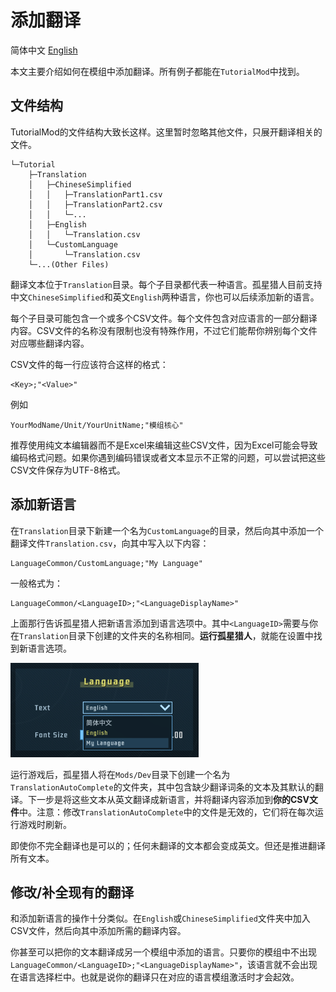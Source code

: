 # 添加翻译
简体中文 [English](Translation_EN.md)

本文主要介绍如何在模组中添加翻译。所有例子都能在`TutorialMod`中找到。

## 文件结构

TutorialMod的文件结构大致长这样。这里暂时忽略其他文件，只展开翻译相关的文件。

```
└─Tutorial
    ├─Translation    
    │   ├─ChineseSimplified
    │   │   ├─TranslationPart1.csv
    │   │   ├─TranslationPart2.csv
    │   │   └─...
    │   ├─English
    │   │   └─Translation.csv  
    │   └─CustomLanguage
    │       └─Translation.csv
    └─...(Other Files)
```

翻译文本位于`Translation`目录。每个子目录都代表一种语言。孤星猎人目前支持中文`ChineseSimplified`和英文`English`两种语言，你也可以后续添加新的语言。

每个子目录可能包含一个或多个CSV文件。每个文件包含对应语言的一部分翻译内容。CSV文件的名称没有限制也没有特殊作用，不过它们能帮你辨别每个文件对应哪些翻译内容。

CSV文件的每一行应该符合这样的格式：
```
<Key>;"<Value>"
```
例如
```
YourModName/Unit/YourUnitName;"模组核心"
```

推荐使用纯文本编辑器而不是Excel来编辑这些CSV文件，因为Excel可能会导致编码格式问题。如果你遇到编码错误或者文本显示不正常的问题，可以尝试把这些CSV文件保存为UTF-8格式。

## 添加新语言

在`Translation`目录下新建一个名为`CustomLanguage`的目录，然后向其中添加一个翻译文件`Translation.csv`，向其中写入以下内容：

```
LanguageCommon/CustomLanguage;"My Language"
```

一般格式为：

```
LanguageCommon/<LanguageID>;"<LanguageDisplayName>"
```

上面那行告诉孤星猎人把新语言添加到语言选项中。其中`<LanguageID>`需要与你在`Translation`目录下创建的文件夹的名称相同。**运行孤星猎人**，就能在设置中找到新语言选项。

![Translation1](../images/Translation1.png)

运行游戏后，孤星猎人将在`Mods/Dev`目录下创建一个名为`TranslationAutoComplete`的文件夹，其中包含缺少翻译词条的文本及其默认的翻译。下一步是将这些文本从英文翻译成新语言，并将翻译内容添加到**你的CSV文件**中。注意：修改`TranslationAutoComplete`中的文件是无效的，它们将在每次运行游戏时刷新。

即使你不完全翻译也是可以的；任何未翻译的文本都会变成英文。但还是推进翻译所有文本。

## 修改/补全现有的翻译

和添加新语言的操作十分类似。在`English`或`ChineseSimplified`文件夹中加入CSV文件，然后向其中添加所需的翻译内容。

你甚至可以把你的文本翻译成另一个模组中添加的语言。只要你的模组中不出现`LanguageCommon/<LanguageID>;"<LanguageDisplayName>"`，该语言就不会出现在语言选择栏中。也就是说你的翻译只在对应的语言模组激活时才会起效。